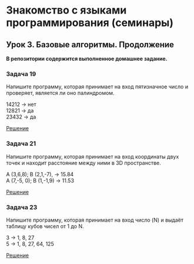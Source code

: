 # Знакомство с языками программирования (семинары)

## Урок 3. Базовые алгоритмы. Продолжение

**В репозитории содержится выполненное домашнее задание.**

### **Задача 19**

Напишите программу, которая принимает на вход пятизначное число и проверяет, является ли оно палиндромом.

14212 -> нет  
12821 -> да  
23432 -> да  

[Решение](task1/Program.cs)

### **Задача 21**

Напишите программу, которая принимает на вход координаты двух точек и находит расстояние между ними в 3D пространстве.

A (3,6,8); B (2,1,-7), -> 15.84  
A (7,-5, 0); B (1,-1,9) -> 11.53  

[Решение](task2/Program.cs)

### **Задача 23**

Напишите программу, которая принимает на вход число (N) и выдаёт таблицу кубов чисел от 1 до N.

3 -> 1, 8, 27  
5 -> 1, 8, 27, 64, 125 

[Решение](task3/Program.cs)